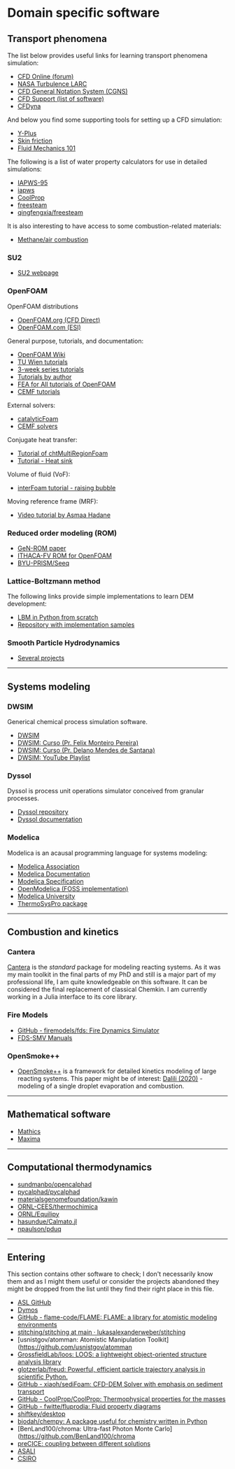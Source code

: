 # Domain specific software


## Transport phenomena


The list below provides useful links for learning transport phenomena simulation:

- [CFD Online (forum)](https://www.cfd-online.com/)
- [NASA Turbulence LARC](https://turbmodels.larc.nasa.gov/)
- [CFD General Notation System (CGNS)](http://cgns.github.io/)
- [CFD Support (list of software)](https://www.cfdsupport.com/cae-open-source-software.html)
- [CFDyna](http://cfdyna.com/)

And below you find some supporting tools for setting up a CFD simulation:

- [Y-Plus](https://www.cfd-online.com/Tools/yplus.php)
- [Skin friction](https://www.cfd-online.com/Wiki/Skin_friction_coefficient)
- [Fluid Mechanics 101](https://fluidmechanics101.com/pages/tools.html)

The following is a list of water property calculators for use in detailed simulations:

- [IAPWS-95](http://www.iapws.org/relguide/IAPWS-95.html)
- [iapws](https://iapws.readthedocs.io/en/latest/iapws.iapws95.html)
- [CoolProp](http://www.coolprop.org/)
- [freesteam](http://freesteam.sourceforge.net/)
- [qingfengxia/freesteam](https://github.com/qingfengxia/freesteam)

It is also interesting to have access to some combustion-related materials:

- [Methane/air combustion](https://www.cerfacs.fr/cantera/mechanisms/meth.php)

### SU2

- [SU2 webpage](https://su2code.github.io/)

### OpenFOAM

OpenFOAM distributions

- [OpenFOAM.org (CFD Direct)](https://openfoam.org/)
- [OpenFOAM.com (ESI)](https://www.openfoam.com/)

General purpose, tutorials, and documentation:

- [OpenFOAM Wiki](https://openfoamwiki.net/index.php/Main_Page)
- [TU Wien tutorials](https://www.cfd.at/tutorials)
- [3-week series tutorials](https://wiki.openfoam.com/index.php?title=%223_weeks%22_series)
- [Tutorials by author](https://wiki.openfoam.com/Collection_by_authors)
- [FEA for All tutorials of OpenFOAM](https://feaforall.com/category/tutorial/openfoam/)
- [CEMF tutorials](https://www.cemf.ir/category/tutorials/)

External solvers:

- [catalyticFoam](https://github.com/multiscale-catalysis-polimi/catalyticFoam)
- [CEMF solvers](https://www.cemf.ir/openfoam/cemf-solvers-based-on-openfoam/)

Conjugate heat transfer:

- [Tutorial of chtMultiRegionFoam](https://www.youtube.com/watch?v=Nhhm-ZPxVRc&list=PLykdptEQ2lFintoU5dgerzQbQprd9zwTY)
- [Tutorial - Heat sink](https://www.youtube.com/watch?v=MD3cjOF8S60)

Volume of fluid (VoF):

- [interFoam tutorial - raising bubble](https://www.youtube.com/watch?v=JYHhF25OTm0&list=PLykdptEQ2lFintoU5dgerzQbQprd9zwTY&index=2)

Moving reference frame (MRF):

- [Video tutorial by Asmaa Hadane](https://www.youtube.com/watch?v=KccubqHQS-0)

### Reduced order modeling (ROM)

- [GeN-ROM paper](https://www.sciencedirect.com/science/article/pii/S0149197022000282)
- [ITHACA-FV ROM for OpenFOAM](https://github.com/mathLab/ITHACA-FV)
- [BYU-PRISM/Seeq](https://github.com/BYU-PRISM/Seeq)

### Lattice-Boltzmann method

The following links provide simple implementations to learn DEM development:

- [LBM in Python from scratch](https://medium.com/swlh/create-your-own-lattice-boltzmann-simulation-with-python-8759e8b53b1c)
- [Repository with implementation samples](https://github.com/jviquerat/lbm)

### Smooth Particle Hydrodynamics

- [Several projects](https://www.spheric-sph.org/sph-projects-and-codes)

---
## Systems modeling

### DWSIM

Generical chemical process simulation software.

- [DWSIM](https://dwsim.org/)
- [DWSIM: Curso (Pr. Felix Monteiro Pereira)](https://sistemas.eel.usp.br/docentes/visualizar.php?id=5817066)
- [DWSIM: Curso (Pr. Delano Mendes de Santana)](https://dwsim.org/files/ENG438_Aula02_DWSIM_rev0.pdf)
- [DWSIM: YouTube Playlist](https://www.youtube.com/playlist?list=PLkdIY_5Zxa7WN-8FEYjTqvX8tEKEhjCTu)

### Dyssol

  Dyssol is process unit operations simulator conceived from granular processes.

- [Dyssol repository](https://github.com/FlowsheetSimulation/Dyssol-open)
- [Dyssol documentation](https://flowsheetsimulation.github.io/Dyssol-open/)

### Modelica

Modelica is an acausal programming language for systems modeling:

- [Modelica Association](https://modelica.org/index.html)
- [Modelica Documentation](https://doc.modelica.org/)
- [Modelica Specification](https://specification.modelica.org/)
- [OpenModelica (FOSS implementation)](https://www.openmodelica.org/)
- [Modelica University](https://mbe.modelica.university/)
- [ThermoSysPro package](https://thermosyspro.com/)

---
## Combustion and kinetics

### Cantera

[Cantera](https://cantera.org/) is the *standard* package for modeling reacting systems. As it was my main toolkit in the final parts of my PhD and still is a major part of my professional life, I am quite knowledgeable on this software. It can be considered the final replacement of classical Chemkin. I am currently working in a Julia interface to its core library.

### Fire Models

- [GitHub - firemodels/fds: Fire Dynamics Simulator](https://github.com/firemodels/fds)
- [FDS-SMV Manuals](https://pages.nist.gov/fds-smv/manuals.html)

### OpenSmoke++

- [OpenSmoke++](https://www.opensmokepp.polimi.it/) is a framework for detailed kinetics modeling of large reacting systems. This paper might be of interest:  [Dalili (2020)](https://www.tandfonline.com/doi/full/10.1080/13647830.2020.1800823) - modeling of a single droplet evaporation and combustion.

---
## Mathematical software

- [Mathics](https://mathics.org/)
- [Maxima](https://maxima.sourceforge.io/)

---
## Computational thermodynamics

- [sundmanbo/opencalphad](https://github.com/sundmanbo/opencalphad)
- [pycalphad/pycalphad](https://github.com/pycalphad/pycalphad)
- [materialsgenomefoundation/kawin](https://github.com/materialsgenomefoundation/kawin)
- [ORNL-CEES/thermochimica](https://github.com/ORNL-CEES/thermochimica)
- [ORNL/Equilipy](https://github.com/ORNL/Equilipy)
- [hasundue/Calmato.jl](https://github.com/hasundue/Calmato.jl)
- [npaulson/pduq](https://github.com/npaulson/pduq)

---
## Entering

This section contains other software to check; I don't necessarily know them and as I might them useful or consider the projects abandoned they might be dropped from the list until they find their right place in this file.

- [ASL GitHub](https://github.com/AvtechScientific/ASL)
- [Dymos](https://openmdao.github.io/dymos/index.html)
- [GitHub - flame-code/FLAME: FLAME: a library for atomistic modeling environments](https://github.com/flame-code/FLAME)
- [stitching/stitching at main · lukasalexanderweber/stitching](https://github.com/lukasalexanderweber/stitching/tree/main/stitching)
- [usnistgov/atomman: Atomistic Manipulation Toolkit](https://github.com/usnistgov/atomman
- [GrossfieldLab/loos: LOOS: a lightweight object-oriented structure analysis library](https://github.com/GrossfieldLab/loos)
- [glotzerlab/freud: Powerful, efficient particle trajectory analysis in scientific Python.](https://github.com/glotzerlab/freud)
- [GitHub - xiaoh/sediFoam: CFD-DEM Solver with emphasis on sediment transport](https://github.com/xiaoh/sediFoam)
- [GitHub - CoolProp/CoolProp: Thermophysical properties for the masses](https://github.com/CoolProp/CoolProp)
- [GitHub - fwitte/fluprodia: Fluid property diagrams](https://github.com/fwitte/fluprodia)
- [shiftkey/desktop](https://github.com/shiftkey/desktop/releases)
- [bjodah/chempy: A package useful for chemistry written in Python](https://github.com/bjodah/chempy)
- [BenLand100/chroma: Ultra-fast Photon Monte Carlo](https://github.com/BenLand100/chroma
- [preCICE: coupling between different solutions](https://precice.org/index.html)
- [ASALI](https://github.com/srebughini/ASALI)
- [CSIRO](https://github.com/csiro/oss-directory)

